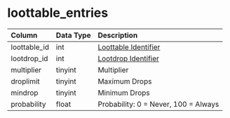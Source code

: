 # loottable\_entries

| Column | Data Type | Description |
| :--- | :--- | :--- |
| loottable\_id | int | [Loottable Identifier](loottable.md) |
| lootdrop\_id | int | [Lootdrop Identifier](lootdrop.md) |
| multiplier | tinyint | Multiplier |
| droplimit | tinyint | Maximum Drops |
| mindrop | tinyint | Minimum Drops |
| probability | float | Probability: 0 = Never, 100 = Always |

